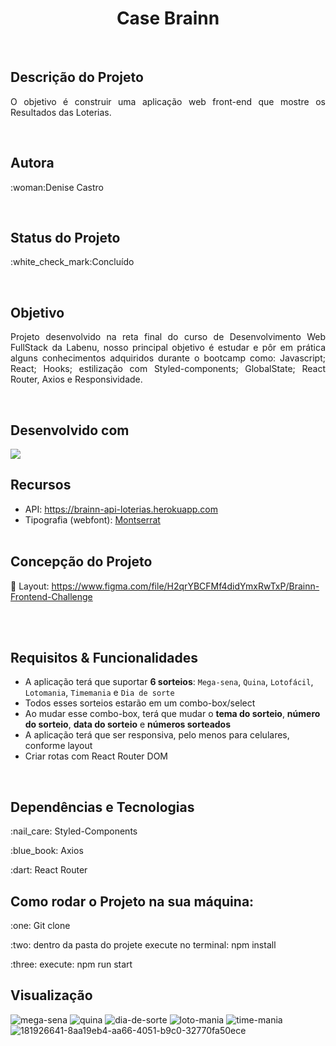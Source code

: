 <h1 align="center"> Case Brainn </h1>

<br/>

## Descrição do Projeto
<p align="justify">O objetivo é construir uma aplicação web front-end que mostre os Resultados das Loterias. </p>

<br/>

## Autora
<p align="justify"> :woman:Denise Castro </p>

<br/>

## Status do Projeto
<p align="justify"> :white_check_mark:Concluído </p>

<br/>

## Objetivo
<p align="justify">Projeto desenvolvido na reta final do curso de Desenvolvimento Web FullStack da Labenu, nosso principal objetivo é estudar e pôr em prática alguns conhecimentos adquiridos durante o bootcamp como: Javascript; React; Hooks; estilização com Styled-components; GlobalState; React Router, Axios e Responsividade. </p>

<br/>

## Desenvolvido com

<img src="https://img.shields.io/static/v1?label=react&message=framework&color=blue&style=for-the-badge&logo=REACT"/>

<br>

## Recursos
- API: https://brainn-api-loterias.herokuapp.com
- Tipografia (webfont): [Montserrat](https://fonts.google.com/specimen/Montserrat)
<br></br>

## Concepção do Projeto
:construction_worker: Layout: https://www.figma.com/file/H2qrYBCFMf4didYmxRwTxP/Brainn-Frontend-Challenge

<br></br>

## Requisitos & Funcionalidades

- A aplicação terá que suportar **6 sorteios**: `Mega-sena`, `Quina`, `Lotofácil`, `Lotomania`, `Timemania` e `Dia de sorte`
- Todos esses sorteios estarão em um combo-box/select
- Ao mudar esse combo-box, terá que mudar o **tema do sorteio**, **número do sorteio**, **data do sorteio** e **números sorteados**
- A aplicação terá que ser responsiva, pelo menos para celulares, conforme layout
- Criar rotas com React Router DOM

<br>

## Dependências e Tecnologias
<p>:nail_care: Styled-Components</p>
<p>:blue_book: Axios</p>
<p>:dart: React Router<p/>

## Como rodar o Projeto na sua máquina:
<p>:one: Git clone</p>
<p>:two: dentro da pasta do projete execute no terminal: npm install</p>
<p>:three: execute: npm run start</p>

## Visualização

![mega-sena](https://user-images.githubusercontent.com/104698731/194789598-17c55802-b9a3-490d-b0e6-87f304d71cec.gif)
![quina](https://user-images.githubusercontent.com/104698731/194789721-7e06c729-76b0-47e3-a440-1fe5a93e33b2.gif)
![dia-de-sorte](https://user-images.githubusercontent.com/104698731/194789855-a210a956-8961-4026-bc3f-a29e98b40439.gif)
![loto-mania](https://user-images.githubusercontent.com/104698731/194789856-0870abea-067a-401d-b509-3858f33fa188.gif)
![time-mania](https://user-images.githubusercontent.com/104698731/194789858-bf67bae9-aa5e-4c27-a9c4-94e6499f33e3.gif)
![181926641-8aa19eb4-aa66-4051-b9c0-32770fa50ece](https://user-images.githubusercontent.com/104698731/194793233-ad5f5f69-9f78-43bc-881f-517ff1d9d6f1.png)

